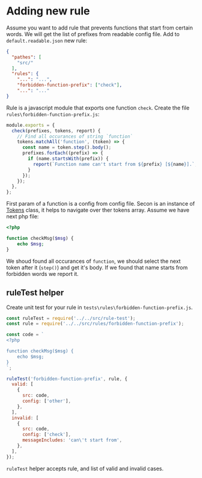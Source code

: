 # Adding new rule

Assume you want to add rule that prevents functions that
start from certain words. We will get the list of prefixes
from readable config file. Add to `default.readable.json`
new rule:

```JSON
{
  "pathes": [
    "src/"
  ],
  "rules": {
    "...": "...",
    "forbidden-function-prefix": ["check"],
    "...": "..."
}
```

Rule is a javascript module that exports one function `check`.
Create the file `rules\forbidden-function-prefix.js`:

```javascript
module.exports = {
  check(prefixes, tokens, report) {
    // Find all occurances of string `function`
    tokens.matchAll('function', (token) => {
      const name = token.step().body();
      prefixes.forEach((prefix) => {
        if (name.startsWith(prefix)) {
          report(`Function name can't start from ${prefix} [${name}].`, token.current());
        }
      });
    });
  },
};
```
First param of a function is a config from config file.
Secon is an instance of [Tokens](api.md#module_tokenize..Tokens) class,
it helps to navigate over ther tokens array. Assume we have next php
file:

```php
<?php

function checkMsg($msg) {
    echo $msg;
}
```

We shoud found all occurances of `function`, we should select the next token
after it (`step()`) and get it's body. If we found that name starts from
forbidden words we report it.

## ruleTest helper

Create unit test for your rule in `tests\rules\forbidden-function-prefix.js`.

```javascript
const ruleTest = require('../../src/rule-test');
const rule = require('../../src/rules/forbidden-function-prefix');

const code = `
<?php

function checkMsg($msg) {
    echo $msg;
}
`;

ruleTest('forbidden-function-prefix', rule, {
  valid: [
    {
      src: code,
      config: ['other'],
    },
  ],
  invalid: [
    {
      src: code,
      config: ['check'],
      messageIncludes: 'can\'t start from',
    },
  ],
});
```

`ruleTest` helper accepts rule, and list of valid and invalid cases.
